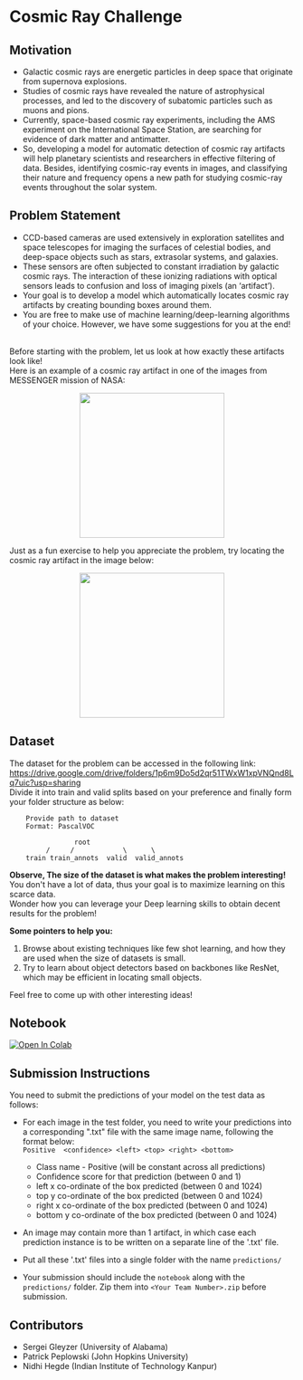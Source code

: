 # Cosmic Ray Challenge


## Motivation
- Galactic cosmic rays are energetic particles in deep space that originate from supernova explosions.
- Studies of cosmic rays have revealed the nature of astrophysical processes, and led to the discovery of subatomic particles such as muons and pions. 
- Currently, space-based cosmic ray experiments, including the AMS experiment on the International Space Station, are searching for evidence of dark matter and antimatter.
- So, developing a model for automatic detection of cosmic ray artifacts will help planetary scientists and researchers in effective filtering of data. Besides, identifying cosmic-ray events in images, and classifying their nature and frequency opens a new path for studying cosmic-ray events throughout the solar system.

## Problem Statement
- CCD-based cameras are used extensively in exploration satellites and space telescopes for imaging the surfaces of celestial bodies, and deep-space objects such as stars, extrasolar systems, and galaxies. 
- These sensors are often subjected to constant irradiation by galactic cosmic rays. The interaction of these ionizing radiations with optical sensors leads to confusion and loss of imaging pixels (an ‘artifact’).
- Your goal is to develop a model which automatically locates cosmic ray artifacts by creating bounding boxes around them.
- You are free to make use of machine learning/deep-learning algorithms of your choice. However, we have some suggestions for you at the end!
<br>
Before starting with the problem, let us look at how exactly these artifacts look like! <br>
Here is an example of a cosmic ray artifact in one of the images from MESSENGER mission of NASA:
<p align="center">
<img src="https://github.com/nidhihegde001/ML4SCI-1/blob/main/CosmicRayImagesChallenge/sample_cosmic_ray.JPG" width="256" height="256">
</p>

Just as a fun exercise to help you appreciate the problem, try locating the cosmic ray artifact in the image below:
<p align="center">
<img src="https://github.com/nidhihegde001/ML4SCI-1/blob/main/CosmicRayImagesChallenge/EW0220137668G.IMG.jpg" width="256" height="256">
</p>

## Dataset
The dataset for the problem can be accessed in the following link: <br>
https://drive.google.com/drive/folders/1p6m9Do5d2qr51TWxW1xpVNQnd8Lq7uic?usp=sharing 
<br>
Divide it into train and valid splits based on your preference and finally form your folder structure as below: <br>

```
    Provide path to dataset
    Format: PascalVOC

                root
         /     /            \      \ 
    train train_annots  valid  valid_annots

```
**Observe, The size of the dataset is what makes the problem interesting!** 
<br>
You don't have a lot of data, thus your goal is to maximize learning on this scarce data.<br>
Wonder how you can leverage your Deep learning skills to obtain decent results for the problem!
<br>

**Some pointers to help you:**
<br>
1. Browse about existing techniques like few shot learning, and how they are used when the size of datasets is small.
2. Try to learn about object detectors based on backbones like ResNet, which may be efficient in locating small objects.

Feel free to come up with other interesting ideas!

## Notebook
[![Open In Colab](https://colab.research.google.com/assets/colab-badge.svg)](https://colab.research.google.com/github/ML4SCIHackathon/ML4SCI/blob/main/CosmicRayImagesChallenge/CR_Challenge.ipynb)

## Submission Instructions
You need to submit the predictions of your model on the test data as follows:

- For each image in the test folder, you need to write your predictions into a corresponding ".txt" file with the same image name, following the format below:<br>
   ```Positive  <confidence> <left> <top> <right> <bottom>```
    - Class name - Positive (will be constant across all predictions)
    - Confidence score for that prediction (between 0 and 1)
    - left x co-ordinate of the box predicted (between 0 and 1024)
    - top y co-ordinate of the box predicted (between 0 and 1024)
    - right x co-ordinate of the box predicted (between 0 and 1024)
    - bottom y co-ordinate of the box predicted (between 0 and 1024)
    
- An image may contain more than 1 artifact, in which case each prediction instance is to be written on a separate line of the '.txt' file.
- Put all these '.txt' files into a single folder with the name ```predictions/``` 
- Your submission should include the ```notebook``` along with the ```predictions/``` folder. Zip them into ```<Your Team Number>.zip``` before submission.

## Contributors
- Sergei Gleyzer (University of Alabama)
- Patrick Peplowski (John Hopkins University) 
- Nidhi Hegde (Indian Institute of Technology Kanpur)

